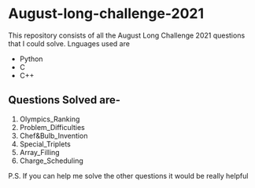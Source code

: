 # August-long-challenge-2021

This repository consists of all the August Long Challenge 2021 questions that I could solve.
Lnguages used are 
- Python
- C
- C++

## Questions Solved are-
1. Olympics_Ranking
2. Problem_Difficulties
3. Chef&Bulb_Invention
4. Special_Triplets
5. Array_Filling
6. Charge_Scheduling

P.S. If you can help me solve the other questions it would be really helpful
